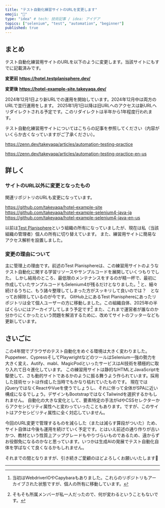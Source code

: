 ```yaml
---
title: "テスト自動化練習サイトのURLを変更します"
emoji: "🌠"
type: "idea" # tech: 技術記事 / idea: アイデア
topics: ["selenium", "test", "automation", "beginner"]
published: true
---
```


## まとめ

テスト自動化練習用サイトのURLを以下のように変更します。当該サイトにもすでに記載済みです。

**変更前**
**https://hotel.testplanisphere.dev/**

**変更後**
**https://hotel-example-site.takeyaqa.dev/**

2024年12月1日より新URLでの運用を開始しています。2024年12月中は両方のURLで並行運用をします。
2025年1月1日以降は旧URLへのアクセスは新URLへリダイレクトされる予定です。このリダイレクトは半年から1年程度行われます。

テスト自動化練習用サイトについてはこちらの記事を参照してください（内容がいくらか古くなっていますがご了承ください）。

https://zenn.dev/takeyaqa/articles/automation-testing-practice

https://zenn.dev/takeyaqa/articles/automation-testing-practice-en-us

## 詳しく

### サイトのURL以外に変更となったもの

関連リポジトリのURLも変更になっています。

https://github.com/takeyaqa/hotel-example-site
https://github.com/takeyaqa/hotel-example-selenium4-java-ja
https://github.com/takeyaqa/hotel-example-selenium4-java-en-us

以前は[Test Planisphere](https://github.com/testplanisphere)という組織の所有になっていましたが、現在は私（当該組織の管理者）個人の所有に切り替えています。
また、練習用サイトに簡易なアクセス解析を設置しました。

### 変更の理由について

主に管理上の理由です。前述のTest Planisphereは、この練習用サイトのようなテスト自動化に関する学習リソースやサンプルコードを展開していくつもりでした。
しかし結局のところ、最低限のメンテナンスをするのが精一杯で、最初に作成していたサンプルコードもSelenium4が残るだけとなりました。[^1]
と、細々続けるうちに、もう諸々整理してしまった方がスッキリして良いのでは？　となってお掃除しているのが今です。
GitHub上にあるTest Planisphereにあったリポジトリは全て個人ユーザーの方に移動しました。この組織自体、2025年の半ばくらいにはアーカイブしてしまう予定です[^2]
また、これまで運営者が誰なのか分かりにくかったという問題を解消するために、改めてサイトのフッターなども更新しています。

## さいごに

この4年間でブラウザのテスト自動化をめぐる環境は大きく変わりました。Puppeteer、CypressそしてPlaywrightなどのツールはSelenium一強の勢力を大きく変え、Autify、mabl、MagicPodといったサービスはAI技術を積極的に取り入れて日々進化しています。
この練習用サイトは静的なHTMLとJavaScriptを駆使して、さも動的サイトであるかのように振る舞うよう作られています。採用した技術セットは作成した当時でもかなり枯れていたものです。
現在ではjQueryではなくReactやVueを使うでしょうし、それに伴って全体がSPAに近い構成になるでしょう。デザインもBootstrapではなくTailwindを選択するかもしれません。
自動化の大きな変化として、要素特定の手法がidやCSSセレクターからアクセシビリティ属性へと変わっていったこともあります。ですが、このサイトはアクセシビリティ属性に全く対応していません。

今回のURL変更で管理するものを減らした（または減らす算段がついた）ため、サイト自体は今後も運用を続けていく予定です。とはいえ前述の通り作りが古いかつ、教材という性質上アップグレードもやりづらいものであるため、遠からずお役御免になるのかなと思っています。いつかは生成AIの発展でテスト自動化自体を学ばなくて良くなるかもしれません。

それまでの間となりますが、引き続きご愛顧のほどよろしくお願いいたします🙇

---

[^1]: 当初はWebdriverIOやCapybaraもありました。これらのリポジトリもアーカイブされた状態ですが、個人の所有に移動しています。
[^2]: そもそも所属メンバーが私一人だったので、何が変わるということもないです。
